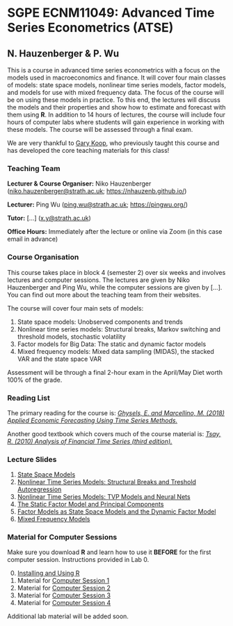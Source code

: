 # SGPE ECNM11049: Advanced Time Series Econometrics (ATSE) 
## N. Hauzenberger & P. Wu

This is a course in advanced time series econometrics with a focus on the models used in macroeconomics and finance. It will cover four main classes of models: state space models, nonlinear time series models, factor models, and models for use with mixed frequency data. The focus of the course will be on using these models in practice. To this end, the lectures will discuss the models and their properties and show how to estimate and forecast with them using **R**. In addition to 14 hours of lectures, the course will include four hours of computer labs where students will gain experience in working with these models. The course will be assessed through a final exam.

We are very thankful to [Gary Koop](https://sites.google.com/site/garykoop/home), who previously taught this course and has developed the core teaching materials for this class!

### Teaching Team

**Lecturer & Course Organiser:** Niko Hauzenberger (niko.hauzenberger@strath.ac.uk; https://nhauzenb.github.io/)

**Lecturer:** Ping Wu (ping.wu@strath.ac.uk; https://pingwu.org/)

**Tutor:** [...] (x.y@strath.ac.uk)

**Office Hours:** Immediately after the lecture or online via Zoom (in this case email in advance)

### Course Organisation

This course takes place in block 4 (semester 2) over six weeks and involves lectures and computer sessions. The lectures are given by Niko Hauzenberger and Ping Wu, while the computer sessions are given by [...]. You can find out more about the teaching team from their websites.

The course will cover four main sets of models: 

1. State space models: Unobserved components and trends
2. Nonlinear time series models: Structural breaks, Markov switching and threshold models, stochastic volatility
3. Factor models for Big Data: The static and dynamic factor models
4. Mixed frequency models: Mixed data sampling (MIDAS), the stacked VAR and the state space VAR

Assessment will be through a final 2-hour exam in the April/May Diet worth 100% of the grade.

### Reading List

The primary reading for the course is: [*Ghysels, E. and Marcellino, M. (2018) Applied Economic Forecasting Using Time Series Methods.*](https://global.oup.com/academic/product/applied-economic-forecasting-using-time-series-methods-9780190622015?cc=gb&lang=en&) 

Another good textbook which covers much of the course material is: [*Tsay, R. (2010) Analysis of Financial Time Series (third edition).*](https://www.wiley.com/en-gb/Analysis+of+Financial+Time+Series%2C+3rd+Edition-p-9780470414354)

### Lecture Slides

1. [State Space Models](https://www.dropbox.com/scl/fi/lhh58ifcmtu5aw4hl5byz/ATSE_State_Space_Models_2025.pdf?rlkey=wryr343kar410c10huzyveqz2&st=hr92ln5o&dl=0)
2. [Nonlinear Time Series Models: Structural Breaks and Treshold Autoregression](https://www.dropbox.com/scl/fi/iq5ll8bnp3vbpjuq3y8z2/ATSE_Nonlinear_Time_Series_Models_1_2025.pdf?rlkey=q460gl0a63ief3kpb7ewzxzm9&st=ahwtzsho&dl=0)
3. [Nonlinear Time Series Models: TVP Models and Neural Nets](https://www.dropbox.com/scl/fi/ia8o2klxb750rr9buusvm/ATSE_Nonlinear_Time_Series_Models_2_2025.pdf?rlkey=mhoodwq7fgzc0fropgqg7gnbw&st=g8on7xd5&dl=0)
4. [The Static Factor Model and Principal Components](https://www.dropbox.com/scl/fi/4jzkisc94yec5fgzidr0d/ATSE_Factor_Models_1_2025.pdf?rlkey=r5xxbf3s2hh8g7ohulukas87j&st=qf63el5l&dl=0)
5. [Factor Models as State Space Models and the Dynamic Factor Model](https://www.dropbox.com/scl/fi/pmvun7swqi929t6ipbpc2/ATSE_Factor_Models_2_2025.pdf?rlkey=we956b96jmucr7908x3p4pgo5&st=gtrgwgph&dl=0)
6. [Mixed Frequency Models](https://www.dropbox.com/scl/fi/lhh58ifcmtu5aw4hl5byz/ATSE_State_Space_Models_2025.pdf?rlkey=wryr343kar410c10huzyveqz2&st=kzm8qghh&dl=0)

### Material for Computer Sessions

Make sure you download **R** and learn how to use it **BEFORE** for the first computer session. Instructions provided in Lab 0. 

0. [Installing and Using R](Lab%200)
1. Material for [Computer Session 1](Lab%201)
2. Material for [Computer Session 2](Lab%202)
3. Material for [Computer Session 3](Lab%203)
4. Material for [Computer Session 4](Lab%204)

Additional lab material will be added soon.
